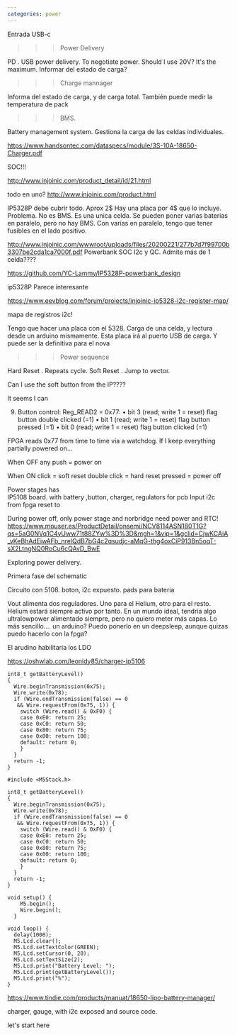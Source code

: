 ```yaml
---
categories: power
---
```


Entrada USB-c

>>> Power Delivery

PD . USB power delivery. To negotiate power. Should I use 20V? It's the maximum. Informar del estado de carga?

>>> Charge mannager

Informa del estado de carga, y de carga total. También puede medir la temperatura de pack

>>> BMS. 

Battery management system. Gestiona la carga de las celdas individuales.

https://www.handsontec.com/dataspecs/module/3S-10A-18650-Charger.pdf

SOC!!!

http://www.injoinic.com/product_detail/id/21.html

todo en uno?
http://www.injoinic.com/product.html

IP5328P debe cubrir todo. Aprox 2$ Hay una placa por 4$ que lo incluye. Problema. No es BMS. Es una unica celda. Se pueden poner varias baterias en paralelo, pero no hay BMS.
Con varias en paralelo, tengo que tener fusibles en el lado positivo.

http://www.injoinic.com/wwwroot/uploads/files/20200221/277b7d7f99700b3307be2cda1ca7000f.pdf
Powerbank SOC
I2c y QC. Admite más de 1 celda????


https://github.com/YC-Lammy/IP5328P-powerbank_design




ip5328P
Parece interesante

https://www.eevblog.com/forum/projects/injoinic-ip5328-i2c-register-map/

mapa de registros i2c!

Tengo que hacer una placa con el 5328. Carga de una celda, y lectura desde un arduino mismamente. 
Esta placa irá al puerto USB de carga. Y puede ser la definitiva para el nova


>>> Power sequence

Hard Reset . Repeats cycle.
Soft Reset . Jump to vector. 

Can I use the soft button from the IP????

It seems I can

9. Button control:
Reg_READ2 = 0x77:
•	bit 3 (read; write 1 = reset) flag button double clicked (=1)
•	bit 1 (read; write 1 = reset) flag button pressed (=1)
•	bit 0 (read; write 1 = reset) flag button clicked (=1)

FPGA reads 0x77 from time to time via a watchdog. If I keep everything partially powered on...

When OFF
    any push = power on

When ON
    click           = soft reset
    double click    = hard reset
    pressed         = power off

Power stages has    
    IP5108 board. with battery ,button, charger, regulators for pcb
    Input
        i2c from fpga
        reset to 

During power off, only power stage and norbridge need power and RTC!
https://www.mouser.es/ProductDetail/onsemi/NCV8114ASN180T1G?qs=5aG0NVq1C4yUww71t88ZYw%3D%3D&mgh=1&vip=1&gclid=CjwKCAiA_vKeBhAdEiwAFb_nrelQdB7bG4c2qsudjc-aMqG-thg4oxCiP913Bn5oqT-sX2LtngNQ0RoCu6cQAvD_BwE
    

Exploring power delivery.

Primera fase del schematic

Circuito con 5108. boton, i2c expuesto. pads para bateria

Vout alimenta dos reguladores. Uno para el Helium, otro para el resto. Helium estará siempre activo por tanto.
En un mundo ideal, tendría algo ultralowpower alimentado siempre, pero no quiero meter más capas.
Lo más sencillo.... un arduino? Puedo ponerlo en un deepsleep, aunque quizas puedo hacerlo con la fpga?

El arudino habilitaria los LDO

https://oshwlab.com/leonidy85/charger-ip5106

```
int8_t getBatteryLevel()
{
  Wire.beginTransmission(0x75);
  Wire.write(0x78);
  if (Wire.endTransmission(false) == 0
   && Wire.requestFrom(0x75, 1)) {
    switch (Wire.read() & 0xF0) {
    case 0xE0: return 25;
    case 0xC0: return 50;
    case 0x80: return 75;
    case 0x00: return 100;
    default: return 0;
    }
  }
  return -1;
}

#include <M5Stack.h>

int8_t getBatteryLevel()
{
  Wire.beginTransmission(0x75);
  Wire.write(0x78);
  if (Wire.endTransmission(false) == 0
   && Wire.requestFrom(0x75, 1)) {
    switch (Wire.read() & 0xF0) {
    case 0xE0: return 25;
    case 0xC0: return 50;
    case 0x80: return 75;
    case 0x00: return 100;
    default: return 0;
    }
  }
  return -1;
}

void setup() {
    M5.begin();
    Wire.begin();
  }

void loop() {
  delay(1000);
  M5.Lcd.clear();
  M5.Lcd.setTextColor(GREEN);
  M5.Lcd.setCursor(0, 20);
  M5.Lcd.setTextSize(2);
  M5.Lcd.print("Battery Level: ");
  M5.Lcd.print(getBatteryLevel());
  M5.Lcd.print("%");
}
```
    



https://www.tindie.com/products/manuat/18650-lipo-battery-manager/

charger, gauge, with i2c exposed and source code.

let's start here


